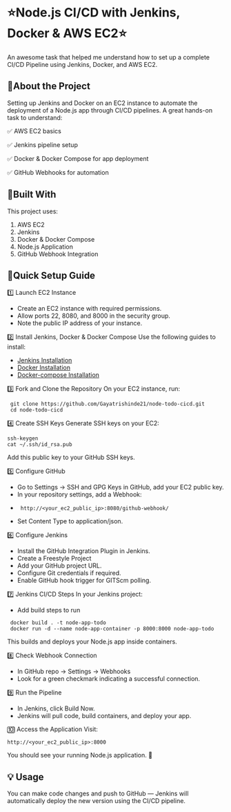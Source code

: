 # ⭐Node.js CI/CD with Jenkins, Docker & AWS EC2⭐

An awesome task that helped me understand how to set up a complete CI/CD Pipeline using Jenkins, Docker, and AWS EC2.

## 🔹About the Project

Setting up Jenkins and Docker on an EC2 instance to automate the deployment of a Node.js app through CI/CD pipelines.
A great hands-on task to understand:

✅ AWS EC2 basics

✅ Jenkins pipeline setup

✅ Docker & Docker Compose for app deployment

✅ GitHub Webhooks for automation

## 🔹Built With
This project uses:
 1. AWS EC2
 2. Jenkins
 3. Docker & Docker Compose
 4. Node.js Application
 5. GitHub Webhook Integration

 ## 🔹Quick Setup Guide
1️⃣ Launch EC2 Instance
  * Create an EC2 instance with required permissions.
  * Allow ports 22, 8080, and 8000 in the security group.
  * Note the public IP address of your instance.

2️⃣ Install Jenkins, Docker & Docker Compose
    Use the following guides to install:
  * [Jenkins Installation](https://www.jenkins.io/doc/book/installing/)
  * [Docker Installation](https://docs.docker.com/get-started/get-docker/)
  * [Docker-compose Installation](https://docs.docker.com/compose/install/)


3️⃣ Fork and Clone the Repository
   On your EC2 instance, run:
  ```
   git clone https://github.com/Gayatrishinde21/node-todo-cicd.git
   cd node-todo-cicd
  ```

4️⃣ Create SSH Keys
   Generate SSH keys on your EC2:
   ```
   ssh-keygen
   cat ~/.ssh/id_rsa.pub
   ```
Add this public key to your GitHub SSH keys.

5️⃣ Configure GitHub
  * Go to Settings → SSH and GPG Keys in GitHub, add your EC2 public key.
  * In your repository settings, add a Webhook:
  * ```
     http://<your_ec2_public_ip>:8080/github-webhook/
    ```
  * Set Content Type to application/json.

6️⃣ Configure Jenkins
  * Install the GitHub Integration Plugin in Jenkins.
  * Create a Freestyle Project
  * Add your GitHub project URL.
  * Configure Git credentials if required.
  * Enable GitHub hook trigger for GITScm polling.

7️⃣ Jenkins CI/CD Steps
   In your Jenkins project:
  * Add build steps to run
  ```
   docker build . -t node-app-todo
   docker run -d --name node-app-container -p 8000:8000 node-app-todo
```
This builds and deploys your Node.js app inside containers.

8️⃣ Check Webhook Connection
   * In GitHub repo → Settings → Webhooks
   * Look for a green checkmark indicating a successful connection.

9️⃣ Run the Pipeline
   * In Jenkins, click Build Now.
   * Jenkins will pull code, build containers, and deploy your app.

🔟 Access the Application
   Visit:
   ```
   http://<your_ec2_public_ip>:8000
   ```

You should see your running Node.js application. 🎉

## 💡 Usage

You can make code changes and push to GitHub — Jenkins will automatically deploy the new version using the CI/CD pipeline.
